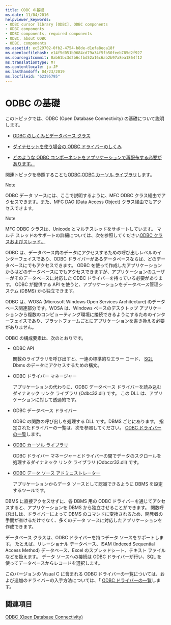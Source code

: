 ```yaml
---
title: ODBC の基礎
ms.date: 11/04/2016
helpviewer_keywords:
- ODBC cursor library [ODBC], ODBC components
- ODBC components
- ODBC components, required components
- ODBC, about ODBC
- ODBC, components
ms.assetid: ec529702-0fb2-4754-b8de-d1efa8eca18f
ms.openlocfilehash: e14f5d051b9684cd79a34f5fb50feeb785d2f927
ms.sourcegitcommit: 0ab61bc3d2b6cfbd52a16c6ab2b97a8ea1864f12
ms.translationtype: MT
ms.contentlocale: ja-JP
ms.lasthandoff: 04/23/2019
ms.locfileid: "62395795"
---
```

# <a name="odbc-basics"></a>ODBC の基礎

このトピックでは、ODBC (Open Database Connectivity) の基礎について説明します。

- [ODBC のしくみとデータベース クラス](../../data/odbc/odbc-and-the-database-classes.md)

- [ダイナセットを使う場合の ODBC ドライバーのしくみ](../../data/odbc/odbc-driver-requirements-for-dynasets.md)

- [どのような ODBC コンポーネントをアプリケーションで再配布する必要があります。](../../data/odbc/redistributing-odbc-components-to-your-customers.md)

関連トピックを参照することも[ODBC:ODBC カーソル ライブラリ](../../data/odbc/odbc-the-odbc-cursor-library.md)します。

> [!NOTE]
> ODBC データ ソースには、ここで説明するように、MFC ODBC クラス経由でアクセスできます。また、MFC DAO (Data Access Object) クラス経由でもアクセスできます。

> [!NOTE]
> MFC ODBC クラスは、Unicode とマルチスレッドをサポートしています。 マルチ スレッドのサポートの詳細については、次を参照してください[ODBC クラスおよびスレッド。](../../data/odbc/odbc-classes-and-threads.md)

ODBC は、データベース内のデータにアクセスするための呼び出しレベルのインターフェイスであり、ODBC ドライバーがあるデータベースならば、どのデータベースにでもアクセスできます。 ODBC を使って作成したアプリケーションからはどのデータベースにでもアクセスできますが、アプリケーションのユーザーがそのデータベースに対応した ODBC ドライバーを持っている必要があります。 ODBC が提供する API を使うと、アプリケーションをデータベース管理システム (DBMS) から独立できます。

ODBC は、WOSA (Microsoft Windows Open Services Architecture) のデータベース関連部分です。WOSA は、Windows ベースのデスクトップ アプリケーションから複数のコンピューティング環境に接続できるようにするためのインターフェイスであり、プラットフォームごとにアプリケーションを書き換える必要がありません。

ODBC の構成要素は、次のとおりです。

- ODBC API

   関数のライブラリを呼び出すと、一連の標準的なエラー コード、 [SQL](../../data/odbc/sql.md) Dbms のデータにアクセスするための構文。

- ODBC ドライバー マネージャー

   アプリケーションの代わりに、ODBC データベース ドライバーを読み込むダイナミック リンク ライブラリ (Odbc32.dll) です。 この DLL は、アプリケーションに対して透過的です。

- ODBC データベース ドライバー

   ODBC の関数の呼び出しを処理する DLL です。DBMS ごとにあります。 指定されたドライバーの一覧は、次を参照してください。 [ODBC ドライバーの一覧](../../data/odbc/odbc-driver-list.md)します。

- [ODBC カーソル ライブラリ](../../data/odbc/odbc-the-odbc-cursor-library.md)

   ODBC ドライバー マネージャーとドライバーの間でデータのスクロールを処理するダイナミック リンク ライブラリ (Odbccr32.dll) です。

- [ODBC データ ソース アドミニストレーター](../../data/odbc/odbc-administrator.md)

   アプリケーションからデータ ソースとして認識できるように DBMS を設定するツールです。

DBMS に直接アクセスせずに、各 DBMS 用の ODBC ドライバーを通じてアクセスすると、アプリケーションを DBMS から独立させることができます。 関数呼び出しは、ドライバーによって DBMS のコマンドに変換されるため、開発者の手間が省けるだけでなく、多くのデータ ソースに対応したアプリケーションを作成できます。

データベース クラスは、ODBC ドライバーを持つデータ ソースをサポートします。 たとえば、リレーショナル データベース、ISAM (Indexed Sequential Access Method) データベース、Excel のスプレッドシート、テキスト ファイルなどを扱えます。 データ ソースへの接続は ODBC ドライバーが行い、SQL を使ってデータベースからレコードを選択します。

このバージョンの Visual C に含まれる ODBC ドライバーの一覧については、および追加のドライバーの入手方法については、「 [ODBC ドライバーの一覧](../../data/odbc/odbc-driver-list.md)します。

## <a name="see-also"></a>関連項目

[ODBC (Open Database Connectivity)](../../data/odbc/open-database-connectivity-odbc.md)